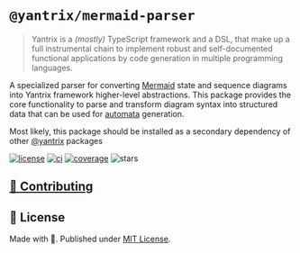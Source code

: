 # `@yantrix/mermaid-parser`

>Yantrix is a _(mostly)_ TypeScript framework and a DSL, that make up a full instrumental chain to implement robust and self-documented functional applications by code generation in multiple programming languages.

A specialized parser for converting [Mermaid](https://mermaid.js.org/) state and sequence diagrams into Yantrix framework higher-level abstractions. This package provides the core functionality to parse and transform diagram syntax into structured data that can be used for [automata](https://www.npmjs.com/package/@yantrix/automata) generation.

Most likely, this package should be installed as a secondary dependency of other [@yantrix](https://www.npmjs.com/search?q=%40yantrix) packages

<a href="https://github.com/tfcp68/yantrix/blob/main/LICENSE" target="_blank"><img src="https://img.shields.io/github/license/tfcp68/yantrix" alt="license"></a>
	<a href="https://github.com/tfcp68/yantrix/actions/workflows/tests.yml" target="_blank"><img src="https://github.com/tfcp68/yantrix/actions/workflows/tests.yml/badge.svg" alt="ci"></a>
	<a href="https://codecov.io/gh/tfcp68/yantrix" target="_blank"><img src="https://img.shields.io/codecov/c/gh/tfcp68/yantrix/main" alt="coverage"></a>
	<img src="https://img.shields.io/github/stars/tfcp68/yantrix" alt="stars">

## [🌱 Contributing](https://tfcp68.github.io/yantrix/contributing/)
## 📜 License

Made with 💜. Published under [MIT License](./LICENSE).
